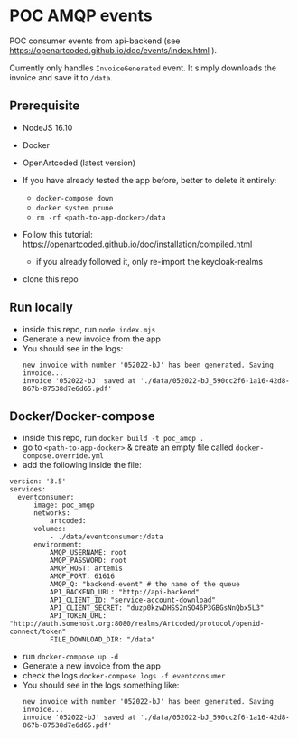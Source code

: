 # POC AMQP events

POC consumer events from api-backend (see https://openartcoded.github.io/doc/events/index.html ).

Currently only handles `InvoiceGenerated` event. It simply downloads the invoice and save it to `/data`.

## Prerequisite

- NodeJS 16.10
- Docker
- OpenArtcoded (latest version)

- If you have already tested the app before, better to delete it entirely:
    - `docker-compose down`
    - `docker system prune`
    - `rm -rf <path-to-app-docker>/data`
- Follow this tutorial: https://openartcoded.github.io/doc/installation/compiled.html
    - if you already followed it, only re-import the keycloak-realms
- clone this repo

## Run locally
- inside this repo, run `node index.mjs`
- Generate a new invoice from the app
- You should see in the logs:
    ```
    new invoice with number '052022-bJ' has been generated. Saving invoice...
    invoice '052022-bJ' saved at './data/052022-bJ_590cc2f6-1a16-42d8-867b-87538d7e6d65.pdf'

    ``` 

## Docker/Docker-compose
- inside this repo, run `docker build -t poc_amqp .`
- go to `<path-to-app-docker>` & create an empty file called `docker-compose.override.yml`
- add the following inside the file:
```
version: '3.5'
services:
  eventconsumer:
      image: poc_amqp
      networks:
          artcoded:
      volumes:
          - ./data/eventconsumer:/data
      environment:
          AMQP_USERNAME: root
          AMQP_PASSWORD: root
          AMQP_HOST: artemis
          AMQP_PORT: 61616
          AMQP_Q: "backend-event" # the name of the queue
          API_BACKEND_URL: "http://api-backend"
          API_CLIENT_ID: "service-account-download"
          API_CLIENT_SECRET: "duzp0kzwDHSS2nSO46P3GBGsNnQbx5L3"
          API_TOKEN_URL: "http://auth.somehost.org:8080/realms/Artcoded/protocol/openid-connect/token"
          FILE_DOWNLOAD_DIR: "/data"

``` 

- run `docker-compose up -d`
- Generate a new invoice from the app
- check the logs `docker-compose logs -f eventconsumer`
- You should see in the logs something like:
    ```
    new invoice with number '052022-bJ' has been generated. Saving invoice...
    invoice '052022-bJ' saved at './data/052022-bJ_590cc2f6-1a16-42d8-867b-87538d7e6d65.pdf'

    ``` 



